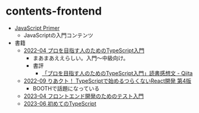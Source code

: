 # contents-frontend

- [JavaScript Primer](https://jsprimer.net/)
  - JavaScriptの入門コンテンツ
- 書籍
  - [2022-04 プロを目指す人のためのTypeScript入門](https://gihyo.jp/book/2022/978-4-297-12747-3)
    - まあまあええらしい。入門～中級向け。
    - 書評
      - [「プロを目指す人のためのTypeScript入門」読書感想文 - Qiita](https://qiita.com/Yametaro/items/e3edba38d0fdc337e041)
  - [2022-09 りあクト！ TypeScriptで始めるつらくないReact開発 第4版](https://klemiwary.com/blog/riakuto-4ed-release)
    - BOOTHで話題になっている
  - [2023-04 フロントエンド開発のためのテスト入門](https://www.amazon.co.jp/dp/B0BWR5GHMP/)
  - [2023-06 初めてのTypeScript](https://www.oreilly.co.jp/books/9784814400362/)